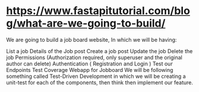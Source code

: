 # https://www.fastapitutorial.com/blog/what-are-we-going-to-build/

We are going to build a job board website, In which we will be having:

List a job
Details of the Job post
Create a job post
Update the job
Delete the job
Permissions (Authorization required, only superuser and the original author can delete)
Authentication ( Registration and Login )
Test our Endpoints
Test Coverage
Webapp for Jobboard
We will be following something called Test-Driven Development in which we will be creating a unit-test for each of the components, then think then implement our feature.
